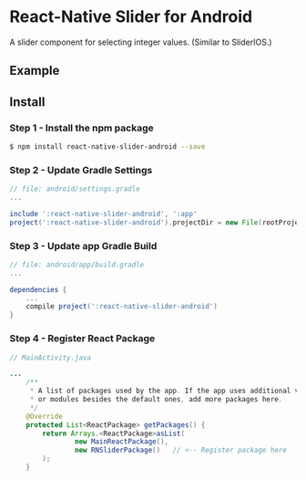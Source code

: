 # React-Native Slider for Android
A slider component for selecting integer values. (Similar to SliderIOS.)

## Example

## Install

### Step 1 - Install the npm package

```sh
$ npm install react-native-slider-android --save
```

### Step 2 - Update Gradle Settings

```gradle
// file: android/settings.gradle
...

include ':react-native-slider-android', ':app'
project(':react-native-slider-android').projectDir = new File(rootProject.projectDir, '../node_modules/react-native-slider-android')
```

### Step 3 - Update app Gradle Build

```gradle
// file: android/app/build.gradle
...

dependencies {
    ...
    compile project(':react-native-slider-android')
}
```

### Step 4 - Register React Package

```java
// MainActivity.java

...
    /**
     * A list of packages used by the app. If the app uses additional views
     * or modules besides the default ones, add more packages here.
     */
    @Override
    protected List<ReactPackage> getPackages() {
        return Arrays.<ReactPackage>asList(
                new MainReactPackage(),
                new RNSliderPackage()   // <-- Register package here
        );
    }